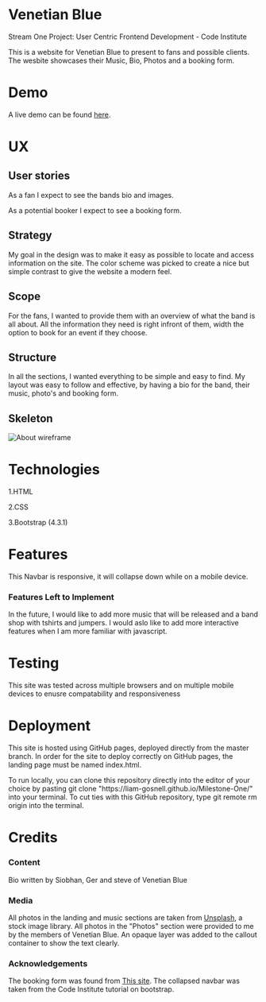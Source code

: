 # Venetian Blue
<p>Stream One Project: User Centric Frontend Development - Code Institute<p>

<p> This is a website for Venetian Blue to present to fans and possible clients.
The wesbite showcases their Music, Bio, Photos and a booking form.
</p>


# Demo 

A live demo can be found [here](https://liam-gosnell.github.io/Milestone-One/).


# UX

<h2>User stories</h2>

<p>As a fan I expect to see the bands bio and images.</p>
<p>As a potential booker I expect to see a booking form.</p>

<h2>Strategy</h2>
<p>My goal in the design was to make it easy as possible to locate and access information on the site. 
The color scheme was picked to create a nice but simple contrast to give the website a modern feel. </p>


<h2>Scope</h2>
<p>For the fans, I wanted to provide them with an overview of what the band is all about. All the information they need 
is right infront of them, width the option to book for an event if they choose. </p>

<h2>Structure</h2>
<p>In all the sections, I wanted everything to be simple and easy to find. My layout was easy to follow and effective, 
by having a bio for the band, their music, photo's and booking form. </p>


<h2>Skeleton</h2>



![About wireframe](https://raw.githubusercontent.com/Liam-gosnell/Milestone-One/master/wireframes/wireone.png "About wireframe")


# Technologies

<p>1.HTML</p>
<p>2.CSS</p>
<p>3.Bootstrap (4.3.1)</p>


# Features

<p>This Navbar is responsive, it will collapse down while on a mobile device.</p>

<h3>Features Left to Implement</h3>

<p>In the future, I would like to add more music that will be released and a band shop with tshirts and jumpers.
I would aslo like to add more interactive features when I am more familiar with javascript.
</p>


# Testing

<p>This site was tested across multiple browsers and on multiple mobile devices to enusre compatability and responsiveness</p>


# Deployment

<p>This site is hosted using GitHub pages, deployed directly from the master branch. 
In order for the site to deploy correctly on GitHub pages, the landing page must be named index.html.</p>

<p>To run locally, you can clone this repository directly into the editor of your choice 
by pasting git clone  "https://liam-gosnell.github.io/Milestone-One/" into your terminal. 
To cut ties with this GitHub repository, type git remote rm origin into the terminal.
</p>


# Credits
<h3>Content</h3>

<p>Bio written by Siobhan, Ger and steve of Venetian Blue</p>

<h3>Media</h3>

<p>All photos in the landing and music sections are taken from <a href="https://unsplash.com/">Unsplash</a>, a stock image library.
All photos in the "Photos" section were provided to me by the members of Venetian Blue. An opaque layer was added to the callout
container to show the text clearly.

</p>

<h3>Acknowledgements</h3>

<p>The booking form was found from <a href="https://bootsnipp.com/snippets/qr1zR">This site</a>.
The collapsed navbar was taken from the Code Institute tutorial on bootstrap.
 </p>